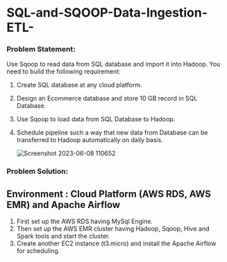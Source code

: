 # SQL-and-SQOOP-Data-Ingestion-ETL-


### Problem Statement:
Use Sqoop to read data from SQL database and import it into Hadoop.
You need to build the following requirement:

1. Create SQL database at any cloud platform.
2. Design an Ecommerce database and store 10 GB record in SQL Database.
3. Use Sqoop to load data from SQL Database to Hadoop.
4. Schedule pipeline such a way that new data from Database can be transferred to
Hadoop automatically on daily basis.


   ![Screenshot 2023-06-08 110652](https://github.com/Hare-krishnaa/SQL-and-SQOOP-Data-Ingestion-ETL-/assets/103299347/8ff7432f-9ce8-42c4-a21d-f5e642af53f9)


### Problem Solution:

## Environment : Cloud Platform (AWS RDS, AWS EMR) and Apache Airflow

1. First set up the AWS RDS having MySql Engine.
2. Then set up the AWS EMR cluster having Hadoop, Sqoop, Hive and Spark tools and start the cluster.
3. Create another EC2 instance (t3.micro) and install the Apache Airflow for scheduling.
    

